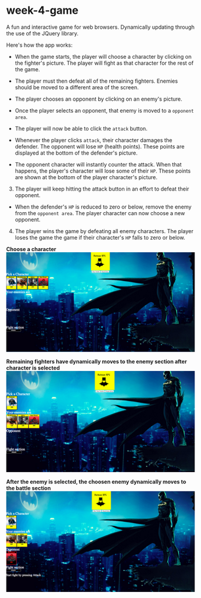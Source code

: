 # week-4-game
A fun and interactive game for web browsers. Dynamically updating through the use of the JQuery library.

Here's how the app works:

* When the game starts, the player will choose a character by clicking on the fighter's picture. The player will fight as that character for the rest of the game.

* The player must then defeat all of the remaining fighters. Enemies should be moved to a different area of the screen.

* The player chooses an opponent by clicking on an enemy's picture.

* Once the player selects an opponent, that enemy is moved to a `opponent area`.

* The player will now be able to click the `attack` button.
* Whenever the player clicks `attack`, their character damages the defender. The opponent will lose `HP` (health points). These points are displayed at the bottom of the defender's picture.
* The opponent character will instantly counter the attack. When that happens, the player's character will lose some of their `HP`. These points are shown at the bottom of the player character's picture.

3. The player will keep hitting the attack button in an effort to defeat their opponent.

* When the defender's `HP` is reduced to zero or below, remove the enemy from the `opponent area`. The player character can now choose a new opponent.

4. The player wins the game by defeating all enemy characters. The player loses the game the game if their character's `HP` falls to zero or below.

**Choose a character**
![start](/assets/images/start.png)

**Remaining fighters have dynamically moves to the enemy section after character is selected**
![character](/assets/images/pickedcharacter.png)

**After the enemy is selected, the choosen enemy dynamically moves to the battle section**
![enemyselected](/assets/images/enemyselected.png)
